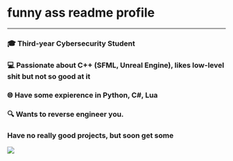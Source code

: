 # funny ass readme profile
---

### 🎓 Third-year Cybersecurity Student  
### 💻 Passionate about C++ (SFML, Unreal Engine), likes low-level shit but not so good at it
### 🌐 Have some expierence in Python, C#, Lua
### 🔍 Wants to reverse engineer you.



### Have no really good projects, but soon get some

![](kitty-minecraft.gif)
